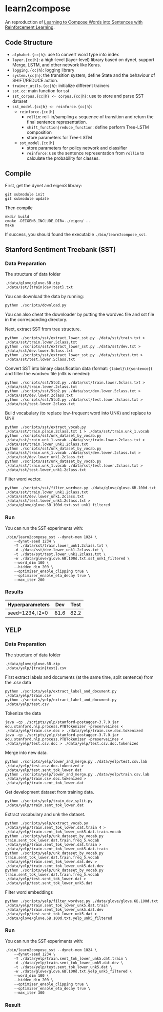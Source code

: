 learn2compose
=============
An reproduction of [Learning to Compose Words into Sentences with Reinforcement Learning](https://arxiv.org/abs/1611.09100).

## Code Structure

* `alphabet.{cc|h}`: use to convert word type into index
* `layer.{cc|h}`: a high-level (layer-level) library based on dynet, support Merge, LSTM, and other network like Keras.
* `logging.{cc|h}`: logging library
* `system.{cc|h}`: the transition system, define State and the behaviour of SHIFT/REDUCE action.
* `trainer_utils.{cc|h}`: initialize different trainers
* `sst.cc`: main function for sst
* `sst_corpus.{cc|h} <- corpus.{cc|h}`: use to store and parse SST dataset
* `sst_model.{cc|h} <- reinforce.{cc|h}`:
    * `reinforce.{cc|h}`
        * `rollin`: roll-in/sampling a sequence of transition and return the final sentence representation.
        * `shift_function|reduce_function`: define perform Tree-LSTM composition
        * store parameters for Tree-LSTM
    * `sst_model.{cc|h}`
        * store parameters for policy network and classifier
        * `reinforce`: use the sentence representation from `rollin` to calculate the probability for classes.

##  Compile

First, get the dynet and eigen3 library:
```
git submodule init
git submodule update
```
Then compile
```
mkdir build
cmake -DEIGEN3_INCLUDE_DIR=../eigen/ ..
make
```
If success, you should found the executable `./bin/learn2compose_sst`.

## Stanford Sentiment Treebank (SST)

### Data Preparation

The structure of data folder
```
./data/glove/glove.6B.zip
./data/sst/{train|dev|test}.txt
```

You can download the data by running:
```
python ./scripts/download.py
```
You can also cheat the downloader by putting the wordvec file and sst file in the corresponding directory.

Next, extract SST from tree structure.
```
python ./scripts/sst/extract_lower_sst.py ./data/sst/train.txt > ./data/sst/train.lower.5class.txt
python ./scripts/sst/extract_lower_sst.py ./data/sst/dev.txt > ./data/sst/dev.lower.5class.txt
python ./scripts/sst/extract_lower_sst.py ./data/sst/test.txt > ./data/sst/test.lower.5class.txt
```

Convert SST into binary classification data (format: `{label}\t{sentence}`) and filter the wordvec file (nltk is needed):
```
python ./scripts/sst/5to2.py ./data/sst/train.lower.5class.txt > ./data/sst/train.lower.2class.txt
python ./scripts/sst/5to2.py ./data/sst/dev.lower.5class.txt > ./data/sst/dev.lower.2class.txt
python ./scripts/sst/5to2.py ./data/sst/test.lower.5class.txt > ./data/sst/test.lower.2class.txt
```

Build vocabulary (to replace low-frequent word into UNK) and replace to UNK
```
python ./scripts/sst/extract_vocab.py ./data/sst/train.plain.2class.txt 1 > ./data/sst/train.unk_1.vocab
python ./scripts/sst/unk_dataset_by_vocab.py ./data/sst/train.unk_1.vocab ./data/sst/train.lower.2class.txt > ./data/sst/train.lower_unk1.2class.txt
python ./scripts/sst/unk_dataset_by_vocab.py ./data/sst/train.unk_1.vocab ./data/sst/dev.lower.2class.txt > ./data/sst/dev.lower_unk1.2class.txt
python ./scripts/sst/unk_dataset_by_vocab.py ./data/sst/train.unk_1.vocab ./data/sst/test.lower.2class.txt > ./data/sst/test.lower_unk1.2class.txt
```

Filter word vector.
```
python ./scripts/sst/filter_wordvec.py ./data/glove/glove.6B.100d.txt ./data/sst/train.lower_unk1.2class.txt ./data/sst/dev.lower_unk1.2class.txt ./data/sst/test.lower_unk1.2class.txt > ./data/glove/glove.6B.100d.txt.sst_unk1_filtered
```

### Run
You can run the SST experiments with:
```
./bin/learn2compose_sst --dynet-mem 1024 \
    --dynet-seed 1234 \
    -T ./data/sst/train.lower_unk1.2class.txt \
    -d ./data/sst/dev.lower_unk1.2class.txt \
    -t ./data/sst/test.lower_unk1.2class.txt \
    -w ./data/glove/glove.6B.100d.txt.sst_unk1_filtered \
    --word_dim 100 \
    --hidden_dim 200 \
    --optimizer_enable_clipping true \
    --optimizer_enable_eta_decay true \
    --max_iter 200
```

### Results

| Hyperparameters | Dev | Test |
|-----|-----|-----|
|seed=1234, l2=0| 81.6 | 82.2 |

## YELP

### Data Preparation
The structure of data folder
```
./data/glove/glove.6B.zip
./data/yelp/{train|test}.csv
```

First extract labels and documents (at the same time, split sentence) from the .csv data
```
python ./scripts/yelp/extract_label_and_document.py ./data/yelp/train.csv
python ./scripts/yelp/extract_label_and_document.py ./data/yelp/test.csv
```

Tokenize the data
```
java -cp ./scripts/yelp/stanford-postagger-3.7.0.jar edu.stanford.nlp.process.PTBTokenizer -preserveLines < ./data/yelp/train.csv.doc > ./data/yelp/train.csv.doc.tokenized
java -cp ./scripts/yelp/stanford-postagger-3.7.0.jar edu.stanford.nlp.process.PTBTokenizer -preserveLines < ./data/yelp/test.csv.doc > ./data/yelp/test.csv.doc.tokenized
```

Merge into new data.
```
python ./scripts/yelp/lower_and_merge.py ./data/yelp/test.csv.lab ./data/yelp/test.csv.doc.tokenized > ./data/yelp/test.sent_tok_lower.dat
python ./scripts/yelp/lower_and_merge.py ./data/yelp/train.csv.lab ./data/yelp/train.csv.doc.tokenized > ./data/yelp/train.sent_tok_lower.dat
```

Get development dataset from training data.
```
python ./scripts/yelp/train_dev_split.py ./data/yelp/train.sent_tok_lower.dat
```
Extract vocabulary and unk the dataset.
```
python ./scripts/yelp/extract_vocab.py ./data/yelp/train.sent_tok_lower.dat.train 4 > ./data/yelp/train.sent_tok_lower_unk5.dat.train.vocab
python ./scripts/yelp/unk_dataset_by_vocab.py train.sent_tok_lower.dat.train.freq_5.vocab ./data/yelp/train.sent_tok_lower.dat.train > ./data/yelp/train.sent_tok_lower_unk5.dat.train
python ./scripts/yelp/unk_dataset_by_vocab.py train.sent_tok_lower.dat.train.freq_5.vocab ./data/yelp/train.sent_tok_lower.dat.dev > ./data/yelp/train.sent_tok_lower_unk5.dat.dev
python ./scripts/yelp/unk_dataset_by_vocab.py train.sent_tok_lower.dat.train.freq_5.vocab ./data/yelp/test.sent_tok_lower.dat > ./data/yelp/test.sent_tok_lower_unk5.dat
```
Filter word embeddings
```
python ./scripts/yelp/filter_wordvec.py ./data/glove/glove.6B.100d.txt ./data/yelp/train.sent_tok_lower_unk5.dat.train ./data/yelp/train.sent_tok_lower_unk5.dat.dev ./data/yelp/test.sent_tok_lower_unk5.dat > ./data/glove/glove.6B.100d.txt.yelp_unk5_filtered
```

### Run
You can run the SST experiments with:
```
./bin/learn2compose_sst --dynet-mem 1024 \
    --dynet-seed 1234 \
    -T ./data/yelp/train.sent_tok_lower_unk5.dat.train \
    -d ./data/yelp/train.sent_tok_lower_unk5.dat.dev \
    -t ./data/yelp/test.sent_tok_lower_unk5.dat \
    -w ./data/glove/glove.6B.100d.txt.yelp_unk5_filtered \
    --word_dim 100 \
    --hidden_dim 200 \
    --optimizer_enable_clipping true \
    --optimizer_enable_eta_decay true \
    --max_iter 300
```

### Result
